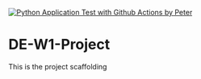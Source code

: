 [![Python Application Test with Github Actions by Peter](https://github.com/cpyang123/DE-W1-Project/actions/workflows/test.yml/badge.svg)](https://github.com/cpyang123/DE-W1-Project/actions/workflows/test.yml)

# DE-W1-Project
This is the project scaffolding
